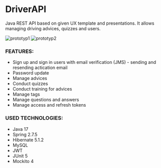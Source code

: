 # DriverAPI
Java REST API based on given UX template and presentations. It allows managing driving advices, quizzes and users.

![prototyp1](https://user-images.githubusercontent.com/24356805/201315205-06f1379a-37a9-42a7-a789-5ce05ed1b36c.jpg)
![prototyp2](https://user-images.githubusercontent.com/24356805/201315218-e95bbc33-08bb-4baa-bbdd-fd076061f30a.jpg)

### FEATURES:
* Sign up and sign in users with email verification (JMS) - sending and resending actication email
* Password update
* Manage advices
* Conduct quizzes
* Conduct training for advices
* Manage tags
* Manage questions and answers
* Manage access and refresh tokens



### USED TECHNOLOGIES:
* Java 17
* Spring 2.7.5
* Hibernate 5.1.2
* MySQL
* JWT
* JUnit 5
* Mockito 4
